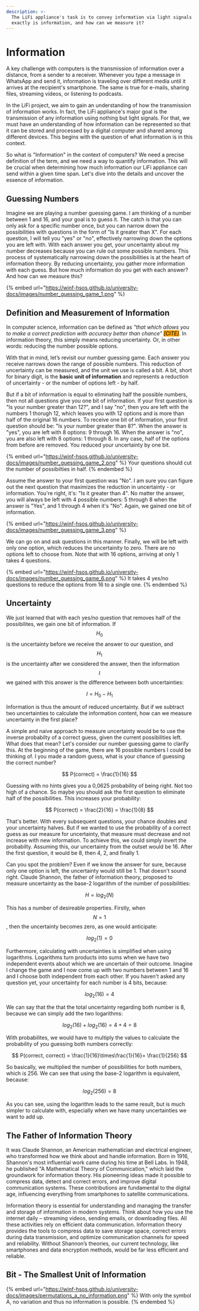 ```yaml
---
description: >-
  The LiFi appliance's task is to convey information via light signals. But what
  exactly is information, and how can we measure it?
---
```


# Information

A key challenge with computers is the transmission of information over a distance, from a sender to a receiver. Whenever you type a message in WhatsApp and send it, information is traveling over different media until it arrives at the recipient's smartphone. The same is true for e-mails, sharing files, streaming videos, or listening to podcasts.&#x20;

In the LiFi project, we aim to gain an understanding of how the transmission of information works. In fact, the LiFi appliance's major goal is the transmission of any information using nothing but light signals. For that, we must have an understanding of  how information can be represented so that it can be stored and processed by a digital computer and shared among different devices. This begins with the question of what information is in this context.

So what is "Information" in the context of computers? We need a precise definition of the term, and we need a way to quantify information. This will be crucial when determining how much information our LiFi appliance can send within a given time span. Let's dive into the details and uncover the essence of information.

## Guessing Numbers

Imagine we are playing a number guessing game. I am thinking of a number between 1 and 16, and your goal is to guess it. The catch is that you can only ask for a specific number once, but you can narrow down the possibilities with questions in the form of "Is it greater than X". For each question, I will tell you "yes" or "no", effectively narrowing down the options you are left with. With each answer you get, your uncertainty about my number decreases because you can rule out some possible numbers. This process of systematically narrowing down the possibilities is at the heart of information theory. By reducing uncertainty, you gather more information with each guess. But how much information do you get with each answer? And how can we measure this?

{% embed url="https://winf-hsos.github.io/university-docs/images/number_guessing_game_1.png" %}

## Definition and Measurement of Information

In computer science, information can be defined as _"that which allows you to make a correct prediction with accuracy better than chance" <mark style="background-color:orange;">\[CITE]</mark>_. In information theory, this simply means reducing uncertainty. Or, in other words: reducing the number possible options.&#x20;

With that in mind, let’s revisit our number guessing game. Each answer you receive narrows down the range of possible numbers. This reduction of uncertainty can be measured, and the unit we use is called a bit. A bit, short for binary digit, is the **basic unit of information** and represents a reduction of uncertainty - or the number of options left - by half.

But if a bit of information is equal to eliminating half the possible numbers, then not all questions give you one bit of information. If your first question is "Is your number greater than 12?", and I say "no", then you are left with the numbers 1 thorugh 12, which leaves you with 12 options and is more than half of the original 16 numbers. To receive one bit of information, your first question should be: "Is your number greater than 8?". When the answer is "yes", you are left with 8 options: 9 through 16. When the answer is "no", you are also left with 8 options: 1 through 8. In any case, half of the options from before are removed. You reduced your uncertainty by one bit.

{% embed url="https://winf-hsos.github.io/university-docs/images/number_guessing_game_2.png" %}
Your questions should cut the number of possibilties in half.
{% endembed %}

Assume the answer to your first question was "No". I am sure you can figure out the next question that maximizes the reduction in uncertainty - or information. You're right, it's: "Is it greater than 4". No matter the answer, you will always be left with 4 possible numbers: 5 through 8 when the answer is "Yes", and 1 through 4 when it's "No". Again, we gained one bit of information.

{% embed url="https://winf-hsos.github.io/university-docs/images/number_guessing_game_3.png" %}

We can go on and ask questions in this manner. Finally, we will be left with only one option, which reduces the uncertainity to zero. There are no options left to choose from. Note that with 16 options, arriving at only 1 takes 4 questions.

{% embed url="https://winf-hsos.github.io/university-docs/images/number_guessing_game_6.png" %}
It takes 4 yes/no questions to reduce the options from 16 to a single one.
{% endembed %}

## Uncertainty

We just learned that with each yes/no question that removes half of the possibilites, we gain one bit of information. If $$H_0$$ is the uncertainty before we receive the answer to our question, and $$H_1$$ is the uncertainty after we considered the answer, then the  information $$I$$ we gained with this answer is the difference between both uncertainties:

$$
I = H_0 - H_1
$$

Information is thus the amount of reduced uncertainty. But if we subtract two uncertainties to calculate the information content, how can we measure uncertainty in the first place?

A simple and naive approach to measure uncertainty would be to use the inverse probabilty of a correct guess, given the current possibilities left. What does that mean? Let's consider our number guessing game to clarify this. At the beginning of the game, there are 16 possible numbers I could be thinking of. I you made a random guess, what is your chance of guessing the correct number?

$$
P(correct) = \frac{1}{16}
$$

Guessing with no hints gives you a 0,0625 probability of being right. Not too high of a chance. So maybe you should ask the first question to eliminate half of the possibilities. This increases your probability:

$$
P(correct) = \frac{2}{16}  = \frac{1}{8}
$$

That's better. With every subsequent questions, your chance doubles and your uncertainty halves. But if we wanted to use the probability of a correct guess as our measure for uncertainty, that measure must decrease and not increase with new information. To achieve this, we could simply invert the probabilty. Assuming this, our uncertainty from the outset would be 16. After the first question, it would be 8, then 4, 2, and finally 1.

Can you spot the problem? Even if we know the answer for sure, because only one option is left, the uncertainty would still be 1. That doesn't sound right. Claude Shannon, the father of information theory, proposed to measure uncertainty as the base-2 logarithm of the number of possibilities:&#x20;

$$
H = log_2(N)
$$

This has a number of desireable properties. Firstly, when $$N = 1$$, then the uncertainty becomes zero, as one would anticipate:

$$
log_2(1) = 0
$$

Furthermore, calculating with uncertainties is simplified when using logarithms. Logarithms turn products into sums when we have two independent events about which we are uncertain of their outcome. Imagine I change the game and I now come up with two numbers between 1 and 16 and  I choose both independent from each other. If you haven't asked any question yet, your uncertainty for each number is 4 bits, because:

$$
log_2(16) = 4
$$

We can say that the that the total uncertainty regarding both number is 8, because we can simply add the two logarithms:

$$
log_2(16) + log_2(16) = 4+4 = 8
$$

With probabilites, we would have to multiply the values to calculate the probability of you guessing both numbers correctly:

$$
P(correct, correct) = \frac{1}{16}\times\frac{1}{16}= \frac{1}{256}
$$

So basically, we multiplied the number of possibilities for both numbers, which is 256. We can see that using the base-2 logarithm is equivalent, because:

$$
log_2(256) = 8
$$

As you can see, using the logarithm leads to the same result, but is much simpler to calculate with, especially when we have many uncertainties we want to add up.

## The Father of Information Theory

It was Claude Shannon, an American mathematician and electrical engineer, who transformed how we think about and handle information. Born in 1916, Shannon's most influential work came during his time at Bell Labs. In 1948, he published "A Mathematical Theory of Communication," which laid the groundwork for information theory. His pioneering ideas made it possible to compress data, detect and correct errors, and improve digital communication systems. These contributions are fundamental to the digital age, influencing everything from smartphones to satellite communications.

Information theory is essential for understanding and managing the transfer and storage of information in modern systems. Think about how you use the internet daily – streaming videos, sending emails, or downloading files. All these activities rely on efficient data communication. Information theory provides the tools to compress data to save storage space, correct errors during data transmission, and optimize communication channels for speed and reliability. Without Shannon’s theories, our current technology, like smartphones and data encryption methods, would be far less efficient and reliable.

## Bit - The Smallest Unit of Information

{% embed url="https://winf-hsos.github.io/university-docs/images/permutations_a_no_information.png" %}
With only the symbol A, no variation and thus no information is possible.
{% endembed %}
